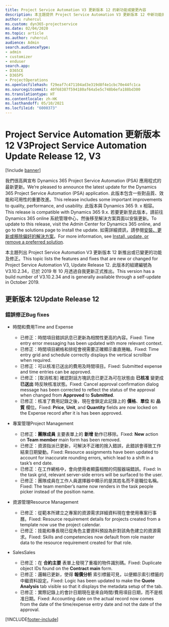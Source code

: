 ```yaml
---
title: Project Service Automation V3 更新版本 12 的新功能或變更內容
description: 本主題提供 Project Service Automation V3 更新版本 12 中新功能的相關資訊。
author: ruhercul
ms.custom: dyn365-projectservice
ms.date: 02/04/2020
ms.topic: article
ms.author: ruhercul
audience: Admin
search.audienceType:
- admin
- customizer
- enduser
search.app:
- D365CE
- D365PS
- ProjectOperations
ms.openlocfilehash: f29eaf7c471104ad3e319d8f4e1cbc70e44fc1ca
ms.sourcegitcommit: 40f68387f594180af64a5e5c748b6efa188bd300
ms.translationtype: HT
ms.contentlocale: zh-HK
ms.lasthandoff: 05/10/2021
ms.locfileid: "6000373"
---
```

# <a name="project-service-automation-update-release-12-v3"></a><span data-ttu-id="0d310-103">Project Service Automation 更新版本 12 V3</span><span class="sxs-lookup"><span data-stu-id="0d310-103">Project Service Automation Update Release 12, V3</span></span>

[!include [banner](../includes/psa-now-project-operations.md)]

<span data-ttu-id="0d310-104">我們很高興宣布 Dynamics 365 Project Service Automation (PSA) 應用程式的最新更新。</span><span class="sxs-lookup"><span data-stu-id="0d310-104">We’re pleased to announce the latest update for the Dynamics 365 Project Service Automation (PSA) application.</span></span> <span data-ttu-id="0d310-105">此版本包含一些對品質、效能和可用性的重要改進。</span><span class="sxs-lookup"><span data-stu-id="0d310-105">This release includes some important improvements to quality, performance, and usability.</span></span> <span data-ttu-id="0d310-106">此版本與 Dynamics 365 9. x 相容。</span><span class="sxs-lookup"><span data-stu-id="0d310-106">This release is compatible with Dynamics 365 9.x.</span></span> <span data-ttu-id="0d310-107">若要更新至此版本，請前往 Dynamics 365 online 系統管理中心，然後移至解決方案頁面以安裝更新。</span><span class="sxs-lookup"><span data-stu-id="0d310-107">To update to this release, visit the Admin Center for Dynamics 365 online, and go to the solutions page to install the update.</span></span> <span data-ttu-id="0d310-108">如需詳細資訊，請參閱[安裝、更新或移除偏好的解決方案](/power-platform/admin/install-remove-preferred-solution)。</span><span class="sxs-lookup"><span data-stu-id="0d310-108">For more information, see [Install, update, or remove a preferred solution](/power-platform/admin/install-remove-preferred-solution).</span></span>

<span data-ttu-id="0d310-109">本主題列出 Project Service Automation V3 更新版本 12 新推出或已變更的功能及修正。</span><span class="sxs-lookup"><span data-stu-id="0d310-109">This topic lists the features and fixes that are new or changed for Project Service Automation V3, Update Release 12.</span></span> <span data-ttu-id="0d310-110">此版本的組建編號為 V3.10.2.34，已於 2019 年 10 月透過自我更新正式推出。</span><span class="sxs-lookup"><span data-stu-id="0d310-110">This version has a build number of V3.10.2.34 and is generally available through a self-update in October 2019.</span></span>

## <a name="update-release-12"></a><span data-ttu-id="0d310-111">更新版本 12</span><span class="sxs-lookup"><span data-stu-id="0d310-111">Update Release 12</span></span>

### <a name="bug-fixes"></a><span data-ttu-id="0d310-112">錯誤修正</span><span class="sxs-lookup"><span data-stu-id="0d310-112">Bug fixes</span></span>

- <span data-ttu-id="0d310-113">時間和費用</span><span class="sxs-lookup"><span data-stu-id="0d310-113">Time and Expense</span></span>

    - <span data-ttu-id="0d310-114">已修正：時間項目錯誤訊息已更新為相關性更高的內容。</span><span class="sxs-lookup"><span data-stu-id="0d310-114">Fixed: Time entry error messaging has been updated with more relevant context.</span></span>
    - <span data-ttu-id="0d310-115">已修正：時間項目網格和排程會視需要正確顯示垂直捲軸。</span><span class="sxs-lookup"><span data-stu-id="0d310-115">Fixed: Time entry grid and schedule correctly displays the vertical scrollbar when required.</span></span>
    - <span data-ttu-id="0d310-116">已修正：可以核准已送出的費用及時間項目。</span><span class="sxs-lookup"><span data-stu-id="0d310-116">Fixed: Submitted expense and time entries can be approved.</span></span>
    - <span data-ttu-id="0d310-117">已修正：[取消核准] 確認對話方塊訊息已更正為可在狀態由 **已核准** 變更成 **已送出** 時反映核准狀態。</span><span class="sxs-lookup"><span data-stu-id="0d310-117">Fixed: Cancel approval confirmation dialog message has been corrected to reflect the status of the approval when changed from **Approved** to **Submitted**.</span></span>
    - <span data-ttu-id="0d310-118">已修正：核准了費用記錄之後，現在會鎖定此記錄上的 **價格**、**單位** 和 **品質** 欄位。</span><span class="sxs-lookup"><span data-stu-id="0d310-118">Fixed: **Price**, **Unit**, and **Quantity** fields are now locked on the Expense record after it is has been approved.</span></span>

- <span data-ttu-id="0d310-119">專案管理</span><span class="sxs-lookup"><span data-stu-id="0d310-119">Project Management</span></span>

    - <span data-ttu-id="0d310-120">已修正：**團隊成員** 主要表單上的 **新增** 動作已移除。</span><span class="sxs-lookup"><span data-stu-id="0d310-120">Fixed: **New** action on **Team member** main form has been removed.</span></span>
    - <span data-ttu-id="0d310-121">已修正：資源指派已更新，可解決不正確的捨入錯誤，此錯誤會導致工作結束日期變動。</span><span class="sxs-lookup"><span data-stu-id="0d310-121">Fixed: Resource assignments have been updated to account for inaccurate rounding errors, which lead to a shift in a task’s end date.</span></span>
    - <span data-ttu-id="0d310-122">已修正：在工作網格中，會向使用者顯露相關的伺服器端錯誤。</span><span class="sxs-lookup"><span data-stu-id="0d310-122">Fixed: In the task grid, relevant server-side errors will be surfaced to the user.</span></span>
    - <span data-ttu-id="0d310-123">已修正：團隊成員在工作人員選擇器中顯示的是其姓名而不是職位名稱。</span><span class="sxs-lookup"><span data-stu-id="0d310-123">Fixed: The team member’s name now renders in the task people picker instead of the position name.</span></span>

- <span data-ttu-id="0d310-124">資源管理</span><span class="sxs-lookup"><span data-stu-id="0d310-124">Resource Management</span></span>

    - <span data-ttu-id="0d310-125">已修正：從範本所建立之專案的資源需求詳細資料現在會使用專案行事曆。</span><span class="sxs-lookup"><span data-stu-id="0d310-125">Fixed: Resource requirement details for projects created from a template now use the project calendar.</span></span>
    - <span data-ttu-id="0d310-126">已修正：技能和專長現已從角色主要資料預設為針對該角色建立的資源需求。</span><span class="sxs-lookup"><span data-stu-id="0d310-126">Fixed: Skills and competencies now default from role master data to the resource requirement created for that role.</span></span>

- <span data-ttu-id="0d310-127">Sales</span><span class="sxs-lookup"><span data-stu-id="0d310-127">Sales</span></span>

    - <span data-ttu-id="0d310-128">已修正：在 **合約主要** 表單上發現了重複的物件識別碼。</span><span class="sxs-lookup"><span data-stu-id="0d310-128">Fixed: Duplicate object IDs found on the **Contract main** form.</span></span>
    - <span data-ttu-id="0d310-129">已修正：邏輯已更新，使得 **報價分析** 索引標籤可見，以便顯示索引標籤的中繼資料設定。</span><span class="sxs-lookup"><span data-stu-id="0d310-129">Fixed: Logic has been updated to make the **Quote Analysis** tab visible so that it displays the metadata setup of the tab.</span></span>
    - <span data-ttu-id="0d310-130">已修正：實際記錄上的會計日期現在是來自時間/費用項目日期，而不是核准日期。</span><span class="sxs-lookup"><span data-stu-id="0d310-130">Fixed: Accounting date on the actual record now comes from the date of the time/expense entry date and not the date of the approval.</span></span>


[!INCLUDE[footer-include](../includes/footer-banner.md)]